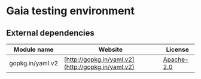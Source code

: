 # Gaia testing environment

## External dependencies

| Module name | Website | License
| ----------- | ------- | -------
| gopkg.in/yaml.v2 | [http://gopkg.in/yaml.v2](http://gopkg.in/yaml.v2) | [Apache-2.0](https://github.com/go-yaml/yaml/blob/v2/LICENSE)

